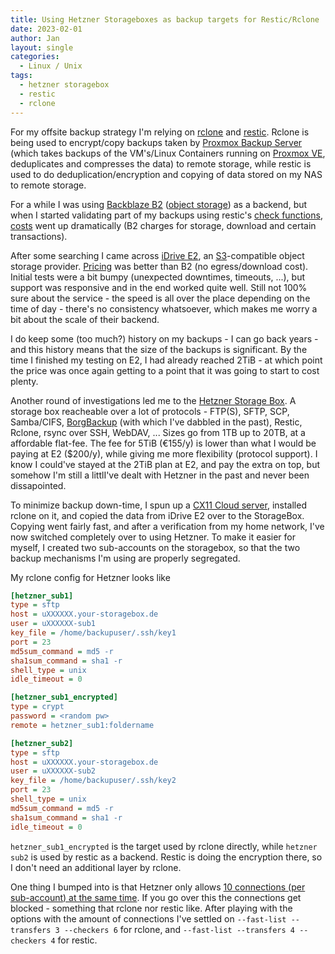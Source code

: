 ```yaml
---
title: Using Hetzner Storageboxes as backup targets for Restic/Rclone
date: 2023-02-01
author: Jan
layout: single
categories:
  - Linux / Unix
tags:
  - hetzner storagebox
  - restic
  - rclone
---
```


For my offsite backup strategy I'm relying on [rclone](https://rclone.org/) and [restic](https://restic.net/). Rclone is being used to encrypt/copy backups taken by [Proxmox Backup Server](https://www.proxmox.com/en/proxmox-backup-server) (which takes backups of the VM's/Linux Containers running on [Proxmox VE](https://www.proxmox.com/en/proxmox-ve), deduplicates and compresses the data) to remote storage, while restic is used to do deduplication/encryption and copying of data stored on my NAS to remote storage.

For a while I was using [Backblaze B2](https://www.backblaze.com/b2/cloud-storage.html) ([object storage](https://en.wikipedia.org/wiki/Object_storage)) as a backend, but when I started validating part of my backups using restic's [check functions](https://restic.readthedocs.io/en/latest/045_working_with_repos.html#checking-integrity-and-consistency), [costs](https://help.backblaze.com/hc/en-us/articles/360037814594-B2-Pricing) went up dramatically (B2 charges for storage, download and certain transactions).

After some searching I came across [iDrive E2](https://www.idrive.com/e2/), an [S3](https://en.wikipedia.org/wiki/Amazon_S3)-compatible object storage provider. [Pricing](https://www.idrive.com/object-storage-e2/pricing) was better than B2 (no egress/download cost). Initial tests were a bit bumpy (unexpected downtimes, timeouts, ...), but support was responsive and in the end worked quite well. Still not 100% sure about the service - the speed is all over the place depending on the time of day - there's no consistency whatsoever, which makes me worry a bit about the scale of their backend.

I do keep some (too much?) history on my backups - I can go back years - and this history means that the size of the backups is significant. By the time I finished my testing on E2, I had already reached 2TiB - at which point the price was once again getting to a point that it was going to start to cost plenty.

Another round of investigations led me to the [Hetzner Storage Box](https://www.hetzner.com/storage/storage-box). A storage box reacheable over a lot of protocols - FTP(S), SFTP, SCP, Samba/CIFS, [BorgBackup](https://www.borgbackup.org/) (with which I've dabbled in the past), Restic, Rclone, rsync over SSH, WebDAV, ... Sizes go from 1TB up to 20TB, at a affordable flat-fee. The fee for 5TiB (€155/y) is lower than what I would be paying at E2 ($200/y), while giving me more flexibility (protocol support). I know I could've stayed at the 2TiB plan at E2, and pay the extra on top, but somehow I'm still a littlI've dealt with Hetzner in the past and never been dissapointed.

To minimize backup down-time, I spun up a [CX11 Cloud server](https://www.hetzner.com/cloud), installed rclone on it, and copied the data from iDrive E2 over to the StorageBox. Copying went fairly fast, and after a verification from my home network, I've now switched completely over to using Hetzner. To make it easier for myself, I created two sub-accounts on the storagebox, so that the two backup mechanisms I'm using are properly segregated. 

My rclone config for Hetzner looks like
```ini
[hetzner_sub1]
type = sftp
host = uXXXXXX.your-storagebox.de
user = uXXXXXX-sub1
key_file = /home/backupuser/.ssh/key1
port = 23
md5sum_command = md5 -r
sha1sum_command = sha1 -r
shell_type = unix
idle_timeout = 0

[hetzner_sub1_encrypted]
type = crypt
password = <random pw>
remote = hetzner_sub1:foldername

[hetzner_sub2]
type = sftp
host = uXXXXXX.your-storagebox.de
user = uXXXXXX-sub2
key_file = /home/backupuser/.ssh/key2
port = 23
shell_type = unix
md5sum_command = md5 -r
sha1sum_command = sha1 -r
idle_timeout = 0
```

`hetzner_sub1_encrypted` is the target used by rclone directly, while `hetzner sub2` is used by restic as a backend. Restic is doing the encryption there, so I don't need an additional layer by rclone.

One thing I bumped into is that Hetzner only allows [10 connections (per sub-account) at the same time](https://docs.hetzner.com/robot/storage-box/general). If you go over this the connections get blocked - something that rclone nor restic like.
After playing with the options with the amount of connections I've settled on
`--fast-list --transfers 3 --checkers 6` for rclone, and `--fast-list --transfers 4 --checkers 4` for restic.
